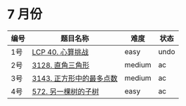 # 7 月份

**编号**|**题目名称**|**难度**|**状态**
--------|------------|--------|--------
1号|[LCP 40. 心算挑战](./第1题%20LCP%2040.%20心算挑战)|easy|undo
2号|[3128. 直角三角形](./第2题%203128.%20直角三角形)|medium|ac
3号|[3143. 正方形中的最多点数](./第3题%203143.%20正方形中的最多点数)|medium|ac
4号|[572. 另一棵树的子树](./第4题%20572.%20另一棵树的子树)|easy|ac
